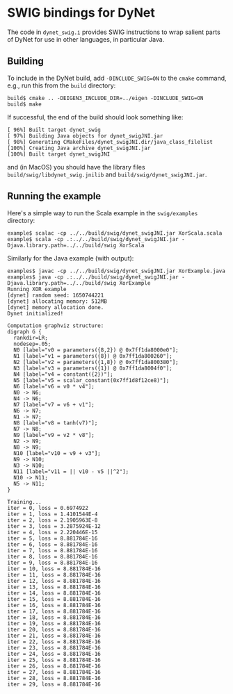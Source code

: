 # SWIG bindings for DyNet

The code in `dynet_swig.i` provides SWIG instructions to wrap salient parts of DyNet for use
in other languages, in particular Java.

## Building

To include in the DyNet build, add `-DINCLUDE_SWIG=ON` to the `cmake` command, e.g., run this from
the `build` directory:

```
build$ cmake .. -DEIGEN3_INCLUDE_DIR=../eigen -DINCLUDE_SWIG=ON
build$ make
```

If successful, the end of the build should look something like:

```
[ 96%] Built target dynet_swig
[ 97%] Building Java objects for dynet_swigJNI.jar
[ 98%] Generating CMakeFiles/dynet_swigJNI.dir/java_class_filelist
[100%] Creating Java archive dynet_swigJNI.jar
[100%] Built target dynet_swigJNI
```

and (in MacOS) you should have the library files `build/swig/libdynet_swig.jnilib` and
`build/swig/dynet_swigJNI.jar`.

## Running the example

Here's a simple way to run the Scala example in the `swig/examples` directory:

```
example$ scalac -cp ../../build/swig/dynet_swigJNI.jar XorScala.scala
example$ scala -cp .:../../build/swig/dynet_swigJNI.jar -Djava.library.path=../../build/swig XorScala
```

Similarly for the Java example (with output):

```
examples$ javac -cp ../../build/swig/dynet_swigJNI.jar XorExample.java
examples$ java -cp .:../../build/swig/dynet_swigJNI.jar -Djava.library.path=../../build/swig XorExample
Running XOR example
[dynet] random seed: 1650744221
[dynet] allocating memory: 512MB
[dynet] memory allocation done.
Dynet initialized!

Computation graphviz structure:
digraph G {
  rankdir=LR;
  nodesep=.05;
  N0 [label="v0 = parameters({8,2}) @ 0x7ff1da8000e0"];
  N1 [label="v1 = parameters({8}) @ 0x7ff1da800260"];
  N2 [label="v2 = parameters({1,8}) @ 0x7ff1da800380"];
  N3 [label="v3 = parameters({1}) @ 0x7ff1da8004f0"];
  N4 [label="v4 = constant({2})"];
  N5 [label="v5 = scalar_constant(0x7ff1d8f12ce8)"];
  N6 [label="v6 = v0 * v4"];
  N0 -> N6;
  N4 -> N6;
  N7 [label="v7 = v6 + v1"];
  N6 -> N7;
  N1 -> N7;
  N8 [label="v8 = tanh(v7)"];
  N7 -> N8;
  N9 [label="v9 = v2 * v8"];
  N2 -> N9;
  N8 -> N9;
  N10 [label="v10 = v9 + v3"];
  N9 -> N10;
  N3 -> N10;
  N11 [label="v11 = || v10 - v5 ||^2"];
  N10 -> N11;
  N5 -> N11;
}

Training...
iter = 0, loss = 0.6974922
iter = 1, loss = 1.4101544E-4
iter = 2, loss = 2.1905963E-8
iter = 3, loss = 3.2875924E-12
iter = 4, loss = 2.220446E-15
iter = 5, loss = 8.881784E-16
iter = 6, loss = 8.881784E-16
iter = 7, loss = 8.881784E-16
iter = 8, loss = 8.881784E-16
iter = 9, loss = 8.881784E-16
iter = 10, loss = 8.881784E-16
iter = 11, loss = 8.881784E-16
iter = 12, loss = 8.881784E-16
iter = 13, loss = 8.881784E-16
iter = 14, loss = 8.881784E-16
iter = 15, loss = 8.881784E-16
iter = 16, loss = 8.881784E-16
iter = 17, loss = 8.881784E-16
iter = 18, loss = 8.881784E-16
iter = 19, loss = 8.881784E-16
iter = 20, loss = 8.881784E-16
iter = 21, loss = 8.881784E-16
iter = 22, loss = 8.881784E-16
iter = 23, loss = 8.881784E-16
iter = 24, loss = 8.881784E-16
iter = 25, loss = 8.881784E-16
iter = 26, loss = 8.881784E-16
iter = 27, loss = 8.881784E-16
iter = 28, loss = 8.881784E-16
iter = 29, loss = 8.881784E-16
```